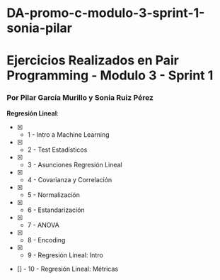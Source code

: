 # DA-promo-c-modulo-3-sprint-1-sonia-pilar
# Ejercicios Realizados en Pair Programming - Modulo 3 - Sprint 1 
### Por Pilar García Murillo y Sonia Ruiz Pérez


**Regresión Lineal**:

- [x] - 1 - Intro a Machine Learning

- [x] - 2 - Test Estadísticos

- [x] - 3 - Asunciones Regresión Lineal

- [x] - 4 - Covarianza y Correlación

- [x] - 5 - Normalización

- [x] - 6 - Estandarización

- [x] - 7 - ANOVA

- [x] - 8 - Encoding

- [x] - 9 - Regresión Lineal: Intro

- [] - 10 - Regresión Lineal: Métricas

